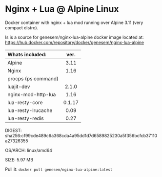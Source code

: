 
# Nginx + Lua @ Alpine Linux

Docker container with nginx + lua mod running over Alpine 3.11 (very compact distro).

Is is a source for genesem/nginx-lua-alpine docker image located at:
https://hub.docker.com/repository/docker/genesem/nginx-lua-alpine


| Whats included:       | ver.   |
|:----------------------|:------:|
| Alpine                | 3.11   |
| Nginx                 | 1.16   | 
| procps (ps command)   |        | 
| luajit-dev            | 2.1.0  | 
| nginx-mod-http-lua    | 1.16   |
| lua-resty-core        | 0.1.17 | 
| lua-resty-lrucache    | 0.09   | 
| lua-resty-redis       | 0.27   | 
  
DIGEST:  sha256:cf99cde489c6a368cda4a95dd1d7d6589825230a5f356bcfcb37110a27326355

OS/ARCH: linux/amd64

SIZE:    5.97 MB

Pull it: `docker pull genesem/nginx-lua-alpine:latest`



